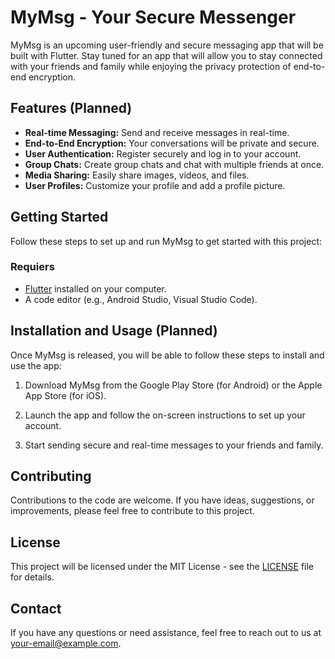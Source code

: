 # MyMsg - Your Secure Messenger

MyMsg is an upcoming user-friendly and secure messaging app that will be built with Flutter. Stay tuned for an app that will allow you to stay connected with your friends and family while enjoying the privacy protection of end-to-end encryption.

## Features (Planned)

- **Real-time Messaging:** Send and receive messages in real-time.
- **End-to-End Encryption:** Your conversations will be private and secure.
- **User Authentication:** Register securely and log in to your account.
- **Group Chats:** Create group chats and chat with multiple friends at once.
- **Media Sharing:** Easily share images, videos, and files.
- **User Profiles:** Customize your profile and add a profile picture.

## Getting Started

Follow these steps to set up and run MyMsg to get started with this project:

### Requiers

- [Flutter](https://flutter.dev/docs/get-started/install) installed on your computer.
- A code editor (e.g., Android Studio, Visual Studio Code).

## Installation and Usage (Planned)

Once MyMsg is released, you will be able to follow these steps to install and use the app:

1. Download MyMsg from the Google Play Store (for Android) or the Apple App Store (for iOS).

2. Launch the app and follow the on-screen instructions to set up your account.

3. Start sending secure and real-time messages to your friends and family.

## Contributing

Contributions to the code are welcome. If you have ideas, suggestions, or improvements, please feel free to contribute to this project.

## License

This project will be licensed under the MIT License - see the [LICENSE](LICENSE) file for details.

## Contact

If you have any questions or need assistance, feel free to reach out to us at [your-email@example.com](mailto:your-email@example.com).
